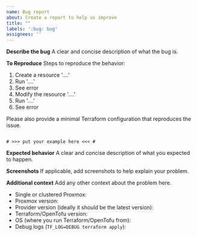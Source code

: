 ```yaml
---
name: Bug report
about: Create a report to help us improve
title: ""
labels: ':bug: bug'
assignees: ''
---
```


**Describe the bug**
A clear and concise description of what the bug is.

**To Reproduce**
Steps to reproduce the behavior:

1. Create a resource '....'
2. Run '....'
3. See error
4. Modify the resource '....'
5. Run '....'
6. See error

Please also provide a minimal Terraform configuration that reproduces the issue.

```hcl

# >>> put your example here <<< #

```

**Expected behavior**
A clear and concise description of what you expected to happen.

**Screenshots**
If applicable, add screenshots to help explain your problem.

**Additional context**
Add any other context about the problem here.

- Single or clustered Proxmox:
- Proxmox version:
- Provider version (ideally it should be the latest version):
- Terraform/OpenTofu version:
- OS (where you run Terraform/OpenTofu from):
- Debug logs (`TF_LOG=DEBUG terraform apply`):
